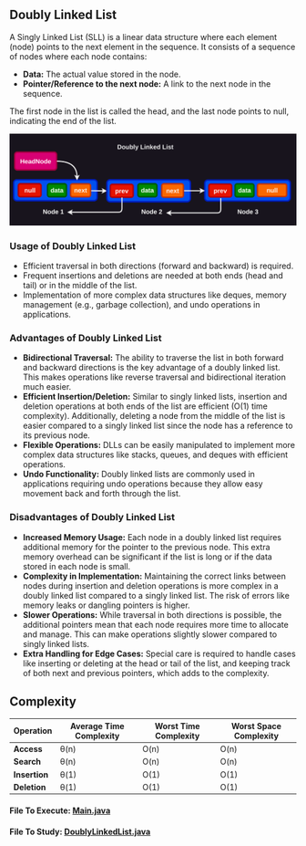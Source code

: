 ## Doubly Linked List 
A Singly Linked List (SLL) is a linear data structure where each element (node) points to the next element in the sequence. It consists of a sequence of nodes where each node contains:
- **Data:** The actual value stored in the node.
- **Pointer/Reference to the next node:** A link to the next node in the sequence.

The first node in the list is called the head, and the last node points to null, indicating the end of the list.

![image](https://raw.githubusercontent.com/BALAJI-PRO-001/data-structure-in-java/main/images/dll.png)

### Usage of Doubly Linked List
- Efficient traversal in both directions (forward and backward) is required.
- Frequent insertions and deletions are needed at both ends (head and tail) or in the middle of the list.
- Implementation of more complex data structures like deques, memory management (e.g., garbage collection), and undo operations in applications.

### Advantages of Doubly Linked List
- **Bidirectional Traversal:** The ability to traverse the list in both forward and backward directions is the key advantage of a doubly linked list. This makes operations like reverse traversal and bidirectional iteration much easier.
- **Efficient Insertion/Deletion:** Similar to singly linked lists, insertion and deletion operations at both ends of the list are efficient (O(1) time complexity). Additionally, deleting a node from the middle of the list is easier compared to a singly linked list since the node has a reference to its previous node.
- **Flexible Operations:** DLLs can be easily manipulated to implement more complex data structures like stacks, queues, and deques with efficient operations.
- **Undo Functionality:** Doubly linked lists are commonly used in applications requiring undo operations because they allow easy movement back and forth through the list.

### Disadvantages of Doubly Linked List
- **Increased Memory Usage:** Each node in a doubly linked list requires additional memory for the pointer to the previous node. This extra memory overhead can be significant if the list is long or if the data stored in each node is small.
- **Complexity in Implementation:** Maintaining the correct links between nodes during insertion and deletion operations is more complex in a doubly linked list compared to a singly linked list. The risk of errors like memory leaks or dangling pointers is higher.
- **Slower Operations:** While traversal in both directions is possible, the additional pointers mean that each node requires more time to allocate and manage. This can make operations slightly slower compared to singly linked lists.
- **Extra Handling for Edge Cases:** Special care is required to handle cases like inserting or deleting at the head or tail of the list, and keeping track of both next and previous pointers, which adds to the complexity.

## Complexity

| Operation | Average Time Complexity | Worst Time Complexity | Worst Space Complexity |
|-----------|-------------------------|-----------------------|------------------------|
| **Access**   | θ(n)                     | O(n)                   | O(n)                    |
| **Search**   | θ(n)                     | O(n)                   | O(n)                    |
| **Insertion**| θ(1)                     | O(1)                   | O(1)                    |
| **Deletion** | θ(1)                     | O(1)                   | O(1)   


#### File To Execute: [Main.java](https://github.com/BALAJI-PRO-001/data-structure-in-java/blob/main/linkedList/doublyLinkedList/Main.java)
#### File To Study: [DoublyLinkedList.java](https://github.com/BALAJI-PRO-001/data-structure-in-java/blob/main/linkedList/doublyLinkedList/DoublyLinkedList.java)